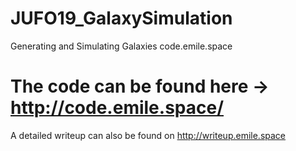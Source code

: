 # JUFO19_GalaxySimulation
Generating and Simulating Galaxies code.emile.space

# The code can be found here → http://code.emile.space/

A detailed writeup can also be found on http://writeup.emile.space
